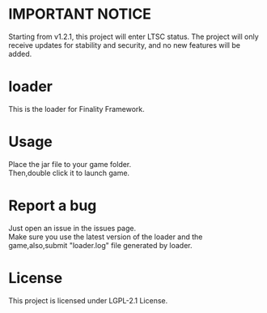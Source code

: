 # IMPORTANT NOTICE  
Starting from v1.2.1, this project will enter LTSC status. The project will only receive updates for stability and security, and no new features will be added.

# loader   
This is the loader for Finality Framework.

# Usage
Place the jar file to your game folder.  
Then,double click it to launch game.

# Report a bug  
Just open an issue in the issues page.  
Make sure you use the latest version of the loader and the game,also,submit "loader.log" file generated by loader.  

# License
This project is licensed under LGPL-2.1 License.
